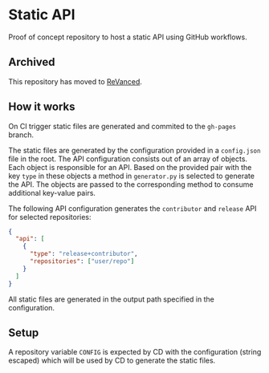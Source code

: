 # Static API

Proof of concept repository to host a static API using GitHub workflows.

## Archived

This repository has moved to [ReVanced](https://github.com/revanced).

## How it works

On CI trigger static files are generated and commited to the `gh-pages` branch.

The static files are generated by the configuration provided in a `config.json` file in the root.
The API configuration consists out of an array of objects. Each object is responsible for an API. Based on the provided pair with the key `type` in these objects a method in `generator.py` is selected to generate the API. The objects are passed to the corresponding method to consume additional key-value pairs.

The following API configuration generates the `contributor` and `release` API for selected repositories:

```json
{
  "api": [
    {
      "type": "release+contributor",
      "repositories": ["user/repo"]
    }
  ]
}
```

All static files are generated in the output path specified in the configuration. 

## Setup

A repository variable `CONFIG` is expected by CD with the configuration (string escaped) which will be used by CD to generate the static files.
